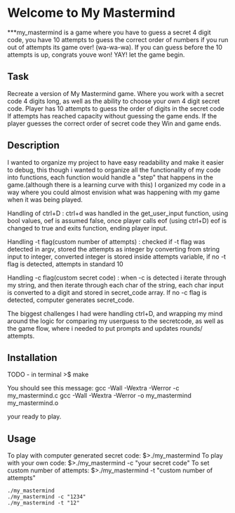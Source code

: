 # Welcome to My Mastermind
***my_mastermind is a game where you have to guess a secret 4 digit code, you have 10 attempts to guess the correct order of numbers
if you run out of attempts its game over! (wa-wa-wa). If you can guess before the 10 attempts is up, congrats youve won! YAY!
let the game begin.

## Task
Recreate a version of My Mastermind game.
Where you work with a secret code 4 digits long, as well as the ability to choose your own 4 digit secret code.
Player has 10 attempts to guess the order of digits in the secret code
If attempts has reached capacity without guessing the game ends.
If the player guesses the correct order of secret code they Win and game ends.


## Description
I wanted to organize my project to have easy readability and make it easier to debug, this though i wanted to organize all the functionality of my code 
into functions, each function would handle a "step" that happens in the game.(although there is a learning curve with this) 
I organized my code in a way where you could almost envision what was happening with my game when it was being played. 

Handling of ctrl+D : ctrl+d was handled in the get_user_input function, using bool values, oef is assumed false, once player calls eof
(using ctrl+D) eof is changed to true and exits function, ending player input. 

Handling -t flag(custom number of attempts) : checked if -t flag was detected in argv, stored the attempts as integer by converting from string input to
integer, converted integer is stored inside attempts variable, if no -t flag is detected, attempts in standard 10

Handling -c flag(custom secret code) : when -c is detected i iterate through my string, and then iterate through each char of the string, each char input
is converted to a digit and stored in secret_code array. If no -c flag is detected, computer generates secret_code.

The biggest challenges I had were handling ctrl+D, and wrapping my mind around the logic for comparing my userguess to the secretcode, as well as
the game flow, where i needed to put prompts and updates rounds/ attempts.





## Installation
TODO - in terminal >$ make 

You should see this message: 
gcc -Wall -Wextra -Werror -c my_mastermind.c 
gcc -Wall -Wextra -Werror -o my_mastermind my_mastermind.o 

your ready to play.



## Usage
To play with computer generated secret code: $>./my_mastermind
To play with your own code: $>./my_mastermind -c "your secret code"
To set custom number of attempts: $>./my_mastermind -t "custom number of attempts"
```
./my_mastermind 
./my_mastermind -c "1234"
./my_mastermind -t "12"

```

